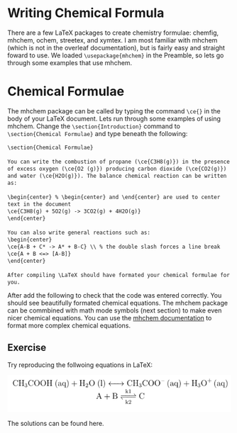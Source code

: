# Writing Chemical Formula

There are a few LaTeX packages to create chemistry formulae: chemfig, mhchem, ochem, streetex, and xymtex. I am most familiar with mhchem (which is not in the overleaf documentation), but is fairly easy and straight foward to use. We loaded `\usepackage{mhchem}` in the Preamble, so lets go through some examples that use mhchem.

# Chemical Formulae

The mhchem package can be called by typing the command `\ce{}` in the body of your LaTeX document. Lets run through some examples of using mhchem. Change the `\section{Introduction}` command to `\section{Chemical Formulae}` and type beneath the following:

```
\section{Chemical Formulae}

You can write the combustion of propane (\ce{C3H8(g)}) in the presence of excess oxygen (\ce{O2 (g)}) producing carbon dioxide (\ce{CO2(g)}) and water (\ce{H2O(g)}). The balance chemical reaction can be written as:

\begin{center} % \begin{center} and \end{center} are used to center text in the document
\ce{C3H8(g) + 5O2(g) -> 3CO2(g) + 4H2O(g)}
\end{center}

You can also write general reactions such as:
\begin{center}
\ce{A-B + C* -> A* + B-C} \\ % the double slash forces a line break
\ce{A + B <=> [A-B]}
\end{center}

After compiling \LaTeX should have formated your chemical formulae for you. 
```

After add the following to check that the code was entered correctly. You should see beautifully formated chemical equations. The mhchem package can be commbined with math mode symbols (next section) to make even nicer chemical equations. You can use the [mhchem documentation](https://mirror.las.iastate.edu/tex-archive/macros/latex/contrib/mhchem/mhchem.pdf) to format more complex chemical equations.

## Exercise
Try reproducing the follwoing equations in LaTeX:

![chemeq](/images/Chem_Eq.png)

The solutions can be found here.
